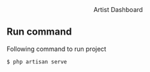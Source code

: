 <center><div>Artist Dashboard</div></center>

## Run command
Following command to run project 

```bash
$ php artisan serve
```


